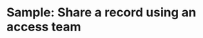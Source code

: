 # Sample: Share a record using an access team

<!-- https://docs.microsoft.com/en-us/dynamics365/customer-engagement/developer/sample-share-record-using-access-team -->